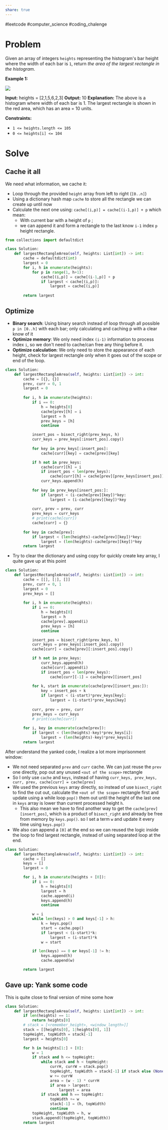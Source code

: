 ```yaml
---
share: true
---
```


#leetcode #computer_science #coding_chalenge

# Problem

Given an array of integers `heights` representing the histogram's bar height where the width of each bar is `1`, return _the area of the largest rectangle in the histogram_.

**Example 1:**

![](https://assets.leetcode.com/uploads/2021/01/04/histogram.jpg)

**Input:** heights = [2,1,5,6,2,3]
**Output:** 10
**Explanation:** The above is a histogram where width of each bar is 1.
The largest rectangle is shown in the red area, which has an area = 10 units.

**Constraints:**

- `1 <= heights.length <= 105`
- `0 <= heights[i] <= 104`

# Solve

## Cache it all

We need what information, we cache it:
- Loop through the provided `height` array from left to right (`[0..n]`)
- Using a dictionary hash map `cache` to store all the rectangle we can create up until now
- Calculate the next one using: `cache[(i,p)] = cache[(i-1,p)] + p` which mean:
    - With current bar with a height of `p` ;
    - we can append it and form a rectangle to the last know `i-1` index `p` height rectangle.

```python
from collections import defaultdict

class Solution:
    def largestRectangleArea(self, heights: List[int]) -> int:
        cache = defaultdict(int)
        largest = 0 
        for i, h in enumerate(heights):
            for p in range(1, h+1):
                cache[(i,p)] = cache[(i-1,p)] + p
                if largest < cache[(i,p)]:
                    largest = cache[(i,p)]
        
        return largest
```


## Optimize

- **Binary search**: Using binary search instead of loop through all possible `p in [0..h]` with each bar; only calculating and caching p with a clear know of it
- **Optimize memory**: We only need index `(i-1)` information to process index `i`, so we don't need to cache/can free any thing before it.
- **Optimize calculation**: We only need to store the appearance of each height, check for largest rectangle only when it goes out of the scope or end of the loop.

```python
class Solution:
    def largestRectangleArea(self, heights: List[int]) -> int:
        cache = [{}, {}]
        prev, curr = 0, 1
        largest = 0 
        
        for i, h in enumerate(heights):
            if i == 0:
                h = heights[0]
                cache[prev][h] = i
                largest = h
                prev_keys = [h]
                continue

            insert_pos = bisect_right(prev_keys, h)
            curr_keys = prev_keys[:insert_pos].copy()
            
            for key in prev_keys[:insert_pos]:
                cache[curr][key] = cache[prev][key]

            if h not in prev_keys:
                cache[curr][h] = i
                if insert_pos < len(prev_keys):
                    cache[curr][h] = cache[prev][prev_keys[insert_pos]]
                curr_keys.append(h)
                
            for key in prev_keys[insert_pos:]:
                if largest < (i-cache[prev][key])*key:
                    largest = (i-cache[prev][key])*key
                    
            curr, prev = prev, curr
            prev_keys = curr_keys
            # print(cache[curr])
            cache[curr] = {}
            
        for key in cache[prev]:
            if largest < (len(heights)-cache[prev][key])*key:
                largest = (len(heights)-cache[prev][key])*key
        return largest

```

- Try to clear the dictionary and using copy for quickly create key array, I quite gave up at this point

```python
class Solution:
    def largestRectangleArea(self, heights: List[int]) -> int:
        cache = [[], [|], []]
        prev, curr = 0, 1
        largest = 0 
        prev_keys = []
        
        for i, h in enumerate(heights):
            if i == 0:
                h = heights[0]
                largest = h
                cache[prev].append(i)
                prev_keys = [h]
                continue

            insert_pos = bisect_right(prev_keys, h)
            curr_keys = prev_keys[:insert_pos].copy()
            cache[curr] = cache[prev][:insert_pos].copy()

            if h not in prev_keys:
                curr_keys.append(h)
                cache[curr].append(i)
                if insert_pos < len(prev_keys):
                    cache[curr][-1] = cache[prev][insert_pos]
                
            for k, start in enumerate(cache[prev][insert_pos:]):
                key = insert_pos + k 
                if largest < (i-start)*prev_keys[key]:
                    largest = (i-start)*prev_keys[key]
                    
            curr, prev = prev, curr
            prev_keys = curr_keys
            # print(cache[curr])
            
        for i, key in enumerate(cache[prev]):
            if largest < (len(heights)-key)*prev_keys[i]:
                largest = (len(heights)-key)*prev_keys[i]
        return largest
```

After understand the yanked code, I realize a lot more imprisonment window:
- We not need separated `prev` and `curr` cache. We can just reuse the `prev` one directly, pop out any unused `<out of the scope>` rectangle
- So I only use `cache` and `keys`, instead of having `curr_keys, prev_keys, curr, prev, cache[curr] = cache[prev]`
- We used the previous `keys` array directly, so instead of use `bisect_right` to find the cut out, calculate the `<out of the scope>` rectangle first and update using a while loop `pop()` them out until the height of the last one in `keys` array is lower than current processed height `h`.
    - This also mean we have to find another way to get the `cache[prev][insert_pos]`, which is a product of `bisect_right` and already be free from memory by `keys.pop()`. so I set a term `w` and update it every time using `keys.pop()`
- We also can append a `[0]` at the end so we can reused the logic inside the loop to find largest rectangle, instead of using separated loop at the end.

```python
class Solution:
    def largestRectangleArea(self, heights: List[int]) -> int:
        cache = []
        keys = []
        largest = 0

        for i, h in enumerate(heights + [0]):
            if i == 0:
                h = heights[0]
                largest = h
                cache.append(i)
                keys.append(h)
                continue

            w = i
            while len(keys) > 0 and keys[-1] > h:
                k = keys.pop()
                start = cache.pop()
                if largest < (i-start)*k:
                    largest = (i-start)*k
                w = start

            if len(keys) == 0 or keys[-1] != h:
                keys.append(h)
                cache.append(w)

        return largest
```

## Gave up: Yank some code

This is quite close to final version of mine some how
```python
class Solution:
    def largestRectangleArea(self, heights: List[int]) -> int:
        if len(heights) == 1:
            return heights[0]
        # stack = [<remember_height>, <window_length>]]
        stack = [[heights[0], 1|heights[0], 1]]
        topHeight, topWidth = stack[-1]
        largest = heights[0]

        for h in heights[1:] + [0]:
            w = 1
            if stack and h <= topHeight:
                while stack and h < topHeight:
                    currH, currW = stack.pop()
                    topHeight, topWidth = stack[-1] if stack else (None, None)
                    w += currW
                    area = (w - 1) * currH
                    if area > largest:
                        largest = area
                if stack and h == topHeight:
                    topWidth += w
                    stack[-1] = (h, topWidth)
                    continue
            topHeight, topWidth = h, w
            stack.append((topHeight, topWidth))
        return largest
```
